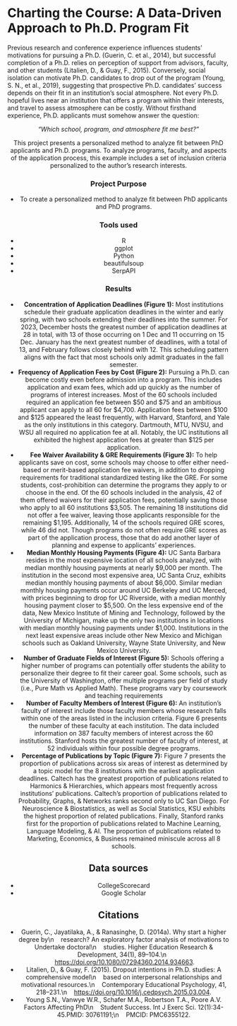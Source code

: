 # Charting the Course: A Data-Driven Approach to Ph.D. Program Fit

Previous research and conference experience influences students’ motivations for pursuing a Ph.D. (Guerin, C. et al., 2014), but successful completion of a Ph.D. relies on perception of support from advisors, faculty, and other students (Litalien, D., & Guay, F., 2015). Conversely, social isolation can motivate Ph.D. candidates to drop out of the program (Young, S. N., et al., 2019), suggesting that prospective Ph.D. candidates’ success depends on their fit in an institution’s social atmosphere. Not every Ph.D. hopeful lives near an institution that offers a program within their interests, and travel to assess atmosphere can be costly. Without firsthand experience, Ph.D. applicants must somehow answer the question:

<center><i>“Which school, program, and atmosphere fit me best?”</i><center>

This project presents a personalized method to analyze fit between PhD applicants and Ph.D. programs. To analyze programs, faculty, and aspects of the application process, this example includes a set of inclusion criteria personalized to the author’s research interests.


### __Project Purpose__    
* To create a personalized method to analyze fit between PhD applicants and PhD programs.

### __Tools used__     
* R
* ggplot
* Python
* beautifulsoup
* SerpAPI

### __Results__    
* <b>Concentration of Application Deadlines (Figure 1):</b> Most institutions schedule their graduate application deadlines in the winter and early spring, with two schools extending their deadlines into the summer. For 2023, December hosts the greatest number of application deadlines at 28 in total, with 13 of those occurring on 1 Dec and 11 occurring on 15 Dec. January has the next greatest number of deadlines, with a total of 13, and February follows closely behind with 12. This scheduling pattern aligns with the fact that most schools only admit graduates in the fall semester.
* <b>Frequency of Application Fees by Cost (Figure 2):</b> Pursuing a Ph.D. can become costly even before admission into a program. This includes application and exam fees, which add up quickly as the number of programs of interest increases. Most of the 60 schools included required an application fee between $50 and $75 and an ambitious applicant can apply to all 60 for $4,700. Application fees between $100 and $125 appeared the least frequently, with Harvard, Stanford, and Yale as the only institutions in this category. Dartmouth, MTU, NVSU, and WSU all required no application fee at all. Notably, the UC institutions all exhibited the highest application fees at greater than $125 per application.
* <b>Fee Waiver Availability & GRE Requirements (Figure 3):</b> To help applicants save on cost, some schools may choose to offer either need-based or merit-based application fee waivers, in addition to dropping requirements for traditional standardized testing like the GRE. For some students, cost-prohibition can determine the programs they apply to or choose in the end. Of the 60 schools included in the analysis, 42 of them offered waivers for their application fees, potentially saving those who apply to all 60 institutions $3,505. The remaining 18 institutions did not offer a fee waiver, leaving those applicants responsible for the remaining $1,195. Additionally, 14 of the schools required GRE scores, while 46 did not. Though programs do not often require GRE scores as part of the application process, those that do add another layer of planning and expense to applicants’ experiences. 
* <b>Median Monthly Housing Payments (Figure 4):</b> UC Santa Barbara resides in the most expensive location of all schools analyzed, with median monthly housing payments at nearly $9,000 per month. The institution in the second most expensive area, UC Santa Cruz, exhibits median monthly housing payments of about $6,000. Similar median monthly housing payments occur around UC Berkeley and UC Merced, with prices beginning to drop for UC Riverside, with a median monthly housing payment closer to $5,500. On the less expensive end of the data, New Mexico Institute of Mining and Technology, followed by the University of Michigan, make up the only two institutions in locations with median monthly housing payments under $1,000. Institutions in the next least expensive areas include other New Mexico and Michigan schools such as Oakland University, Wayne State University, and New Mexico University.
* <b>Number of Graduate Fields of Interest (Figure 5):</b> Schools offering a higher number of programs can potentially offer students the ability to personalize their degree to fit their career goal. Some schools, such as the University of Washington, offer multiple programs per field of study (i.e., Pure Math vs Applied Math). These programs vary by coursework and teaching requirements
* <b>Number of Faculty Members of Interest (Figure 6):</b> An institution’s faculty of interest include those faculty members whose research falls within one of the areas listed in the inclusion criteria. Figure 6 presents the number of these faculty at each institution. The data included information on 387 faculty members of interest across the 60 institutions. Stanford hosts the greatest number of faculty of interest, at 52 individuals within four possible degree programs.
* <b>Percentage of Publications by Topic (Figure 7):</b> Figure 7 presents the proportion of publications across six areas of interest as determined by a topic model for the 8 institutions with the earliest application deadlines. Caltech has the greatest proportion of publications related to Harmonics & Hierarchies, which appears most frequently across institutions’ publications. Caltech’s proportion of publications related to Probability, Graphs, & Networks ranks second only to UC San Diego. For Neuroscience & Biostatistics, as well as Social Statistics, KSU exhibits the highest proportion of related publications. Finally, Stanford ranks first for the proportion of publications related to Machine Learning, Language Modeling, & AI. The proportion of publications related to Marketing, Economics, & Business remained miniscule across all 8 schools. 

## Data sources

* CollegeScorecard
* Google Scholar

## Citations

* Guerin, C., Jayatilaka, A., & Ranasinghe, D. (2014a). Why start a higher degree by\n &nbsp; &nbsp;research? An exploratory factor analysis of motivations to Undertake doctoral\n &nbsp; &nbsp;studies. Higher Education Research & Development, 34(1), 89–104.\n &nbsp; &nbsp;https://doi.org/10.1080/07294360.2014.934663.
* Litalien, D., & Guay, F. (2015). Dropout intentions in Ph.D. studies: A comprehensive model\n &nbsp; &nbsp;based on interpersonal relationships and motivational resources.\n &nbsp; &nbsp;Contemporary Educational Psychology, 41, 218–231.\n &nbsp; &nbsp;https://doi.org/10.1016/j.cedpsych.2015.03.004.
* Young S.N., Vanwye W.R., Schafer M.A., Robertson T.A., Poore A.V. Factors Affecting PhD\n &nbsp; &nbsp;Student Success. Int J Exerc Sci. 12(1):34-45.PMID: 30761191;\n &nbsp; &nbsp;PMCID: PMC6355122.   